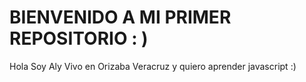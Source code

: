 # BIENVENIDO A MI PRIMER REPOSITORIO : )

Hola Soy Aly
Vivo en Orizaba Veracruz y quiero aprender javascript :)

